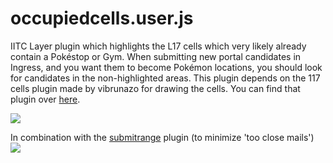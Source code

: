 # occupiedcells.user.js

IITC Layer plugin which highlights the L17 cells which very likely already contain a Pokéstop or Gym.
When submitting new portal candidates in Ingress, and you want them to become Pokémon locations, you should look for candidates in the non-highlighted areas.
This plugin depends on the 117 cells plugin made by vibrunazo for drawing the cells. You can find that plugin over <a href="https://raw.githubusercontent.com/vibrunazo/l17cells/master/l17cells.user.js">here</a>.

<img src="https://github.com/Wintervorst/iitc/raw/master/plugins/occupiedcells/assets/occupiedcell.png" />

In combination with the <a href="https://github.com/Wintervorst/iitc/raw/master/plugins/occupiedcells">submitrange</a> plugin (to minimize 'too close mails')
<img src="https://github.com/Wintervorst/iitc/raw/master/plugins/occupiedcells/assets/occupiedcellwithsubmitrange.png" />
